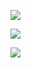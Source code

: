 ![](https://pic.superbed.cn/item/5e0dd99976085c3289671b65.jpg)

![](https://pic.superbed.cn/item/5e0dd9b476085c3289671f7a.jpg)

![](https://pic.superbed.cn/item/5e0dd9c176085c3289672174.jpg)

